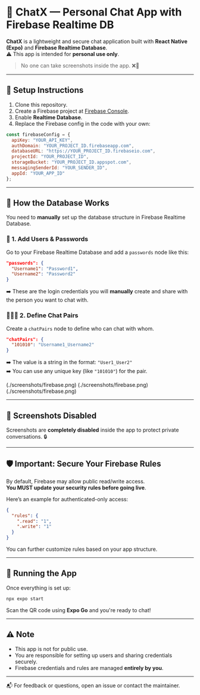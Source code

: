 # 💬 ChatX — Personal Chat App with Firebase Realtime DB

**ChatX** is a lightweight and secure chat application built with **React Native (Expo)** and **Firebase Realtime Database**.  
⚠️ This app is intended for **personal use only**.

> No one can take screenshots inside the app. ❌📸

---

## 🔧 Setup Instructions

1. Clone this repository.
2. Create a Firebase project at [Firebase Console](https://console.firebase.google.com/).
3. Enable **Realtime Database**.
4. Replace the Firebase config in the code with your own:

```js
const firebaseConfig = {
  apiKey: "YOUR_API_KEY",
  authDomain: "YOUR_PROJECT_ID.firebaseapp.com",
  databaseURL: "https://YOUR_PROJECT_ID.firebaseio.com",
  projectId: "YOUR_PROJECT_ID",
  storageBucket: "YOUR_PROJECT_ID.appspot.com",
  messagingSenderId: "YOUR_SENDER_ID",
  appId: "YOUR_APP_ID"
};
```

---

## 🧠 How the Database Works

You need to **manually** set up the database structure in Firebase Realtime Database.

### 🔐 1. Add Users & Passwords

Go to your Firebase Realtime Database and add a `passwords` node like this:

```json
"passwords": {
  "Username1": "Password1",
  "Username2": "Password2"
}
```

➡️ These are the login credentials you will **manually** create and share with the person you want to chat with.

### 🧑‍🤝‍🧑 2. Define Chat Pairs

Create a `chatPairs` node to define who can chat with whom.

```json
"chatPairs": {
  "101010": "Username1_Username2"
}
```

➡️ The value is a string in the format: `"User1_User2"`  
➡️ You can use any unique key (like `"101010"`) for the pair.


(./screenshots/firebase.png)
(./screenshots/firebase.png)
(./screenshots/firebase.png)

---

## 🚫 Screenshots Disabled

Screenshots are **completely disabled** inside the app to protect private conversations. 🔒

---

## 🛡️ Important: Secure Your Firebase Rules

By default, Firebase may allow public read/write access.  
**You MUST update your security rules before going live**.

Here’s an example for authenticated-only access:

```json
{
  "rules": {
    ".read": "1",
    ".write": "1"
  }
}
```

You can further customize rules based on your app structure.

---

## 🚀 Running the App

Once everything is set up:

```bash
npx expo start
```

Scan the QR code using **Expo Go** and you're ready to chat!

---

## ⚠️ Note

- This app is not for public use.
- You are responsible for setting up users and sharing credentials securely.
- Firebase credentials and rules are managed **entirely by you**.

---

📬 For feedback or questions, open an issue or contact the maintainer.
```
